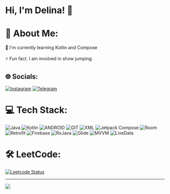
# Hi, I'm Delina! 👋


# 💫 About Me:
🧠 I'm currently learning Kotlin and Compose<br><br>⚡️ Fun fact. I am involved in show jumping<br>


## 🌐 Socials:

[![Instagram](https://img.shields.io/badge/Instagram-9a57de.svg?logo=Instagram&logoColor=white)](https://instagram.com/delina.code) 
[![Telegram](https://img.shields.io/badge/Telegram-2CA5E0?style=flat-squeare&logo=telegram&logoColor=white)](https://t.me/delina_dd) 



# 💻 Tech Stack:
![Java](https://img.shields.io/badge/java-5a0d78.svg?style=for-the-badge&logo=java&logoColor=white) ![Kotlin](https://img.shields.io/badge/kotlin-1c0f91.svg?style=for-the-badge&logo=kotlin&logoColor=white) ![ANDROID](https://img.shields.io/badge/android-%2320232a.svg?style=for-the-badge&logo=android&logoColor=%a4c639) ![GIT](https://img.shields.io/badge/Git-5a0d78?style=for-the-badge&logo=git&logoColor=white) ![XML](https://img.shields.io/badge/XML-1c0f91?style=for-the-badge&logoColor=FABD14) ![Jetpack Compose](https://img.shields.io/badge/Jetpack_Compose-21232a?style=for-the-badge&logo=JetpackCompose&logoColor=4285F4) ![Room](https://img.shields.io/badge/Room-1c0f91?style=for-the-badge) ![Retrofit](https://img.shields.io/badge/Retrofit-5a0d78?style=for-the-badge) ![Firebase](https://img.shields.io/badge/Firebase-1c0f91?style=for-the-badge&logo=Firebase&logoColor=#FFCA28) ![RxJava](https://img.shields.io/badge/RxJava-21232a?style=for-the-badge) ![Glide](https://img.shields.io/badge/Glide-5a0d78?style=for-the-badge) ![MVVM](https://img.shields.io/badge/MVVM-1c0f91?style=for-the-badge) ![LiveData](https://img.shields.io/badge/LiveData-%2320232a?style=for-the-badge)

# 🛠️ LeetCode:
[![Leetcode Status](https://leetcard.jacoblin.cool/delina95?theme=dark&font=ABeeZee)](https://leetcode.com/delina95)


---
[![](https://visitcount.itsvg.in/api?id=androidDelina&icon=0&color=0)](https://visitcount.itsvg.in)




